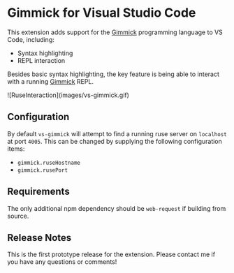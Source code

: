 # Gimmick for Visual Studio Code

This extension adds support for the [Gimmick][gimmick] programming language to VS Code, 
including:

* Syntax highlighting
* REPL interaction

Besides basic syntax highlighting, the key feature is being able to interact
with a running [Gimmick][gimmick] REPL.

\!\[RuseInteraction\]\(images/vs-gimmick.gif\)


## Configuration

By default `vs-gimmick` will attempt to find a running ruse server on `localhost`
at port `4005`. This can be changed by supplying the following configuration items:

* `gimmick.ruseHostname`
* `gimmick.rusePort`


## Requirements

The only additional npm dependency should be `web-request` if building from source.


## Release Notes

This is the first prototype release for the extension. Please contact me if you
have any questions or comments!


[gimmick]: https://github.com/tbogdala/gimmick
